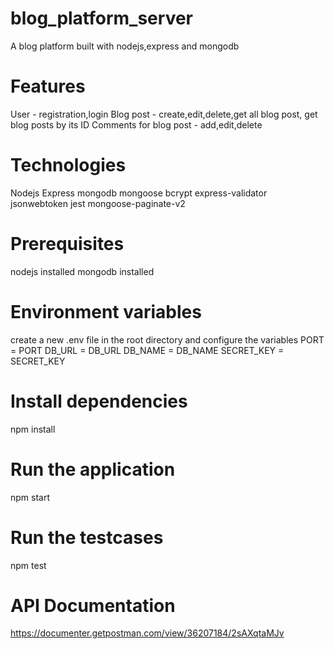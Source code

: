 # blog_platform_server
A blog platform built with nodejs,express and mongodb

# Features
User - registration,login
Blog post - create,edit,delete,get all blog post, get blog posts by its ID
Comments for blog post - add,edit,delete

# Technologies
Nodejs
Express
mongodb
mongoose
bcrypt
express-validator
jsonwebtoken
jest
mongoose-paginate-v2

# Prerequisites
nodejs installed
mongodb installed

# Environment variables
create a new .env file in the root directory and configure the variables
PORT = PORT
DB_URL = DB_URL
DB_NAME = DB_NAME
SECRET_KEY = SECRET_KEY

# Install dependencies
npm install

# Run the application
npm start

# Run the testcases
npm test

# API Documentation
https://documenter.getpostman.com/view/36207184/2sAXqtaMJv
